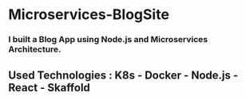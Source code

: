 # Microservices-BlogSite

### I built a Blog App using Node.js and Microservices Architecture.

## Used Technologies : K8s - Docker - Node.js - React - Skaffold
